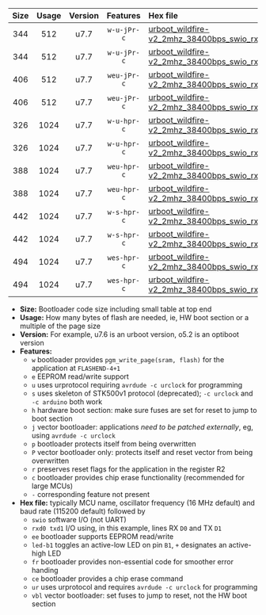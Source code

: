 |Size|Usage|Version|Features|Hex file|
|:-:|:-:|:-:|:-:|:--|
|344|512|u7.7|`w-u-jPr-c`|[urboot_wildfire-v2_2mhz_38400bps_swio_rxd0_txd1_led+b7_fr_ce_ur_vbl.hex](https://raw.githubusercontent.com/stefanrueger/urboot.hex/main/boards/wildfire-v2/fcpu_2mhz/38400_bps/urboot_wildfire-v2_2mhz_38400bps_swio_rxd0_txd1_led+b7_fr_ce_ur_vbl.hex)|
|344|512|u7.7|`w-u-jPr-c`|[urboot_wildfire-v2_2mhz_38400bps_swio_rxd2_txd3_led+b7_fr_ce_ur_vbl.hex](https://raw.githubusercontent.com/stefanrueger/urboot.hex/main/boards/wildfire-v2/fcpu_2mhz/38400_bps/urboot_wildfire-v2_2mhz_38400bps_swio_rxd2_txd3_led+b7_fr_ce_ur_vbl.hex)|
|406|512|u7.7|`weu-jPr-c`|[urboot_wildfire-v2_2mhz_38400bps_swio_rxd0_txd1_ee_led+b7_fr_ce_ur_vbl.hex](https://raw.githubusercontent.com/stefanrueger/urboot.hex/main/boards/wildfire-v2/fcpu_2mhz/38400_bps/urboot_wildfire-v2_2mhz_38400bps_swio_rxd0_txd1_ee_led+b7_fr_ce_ur_vbl.hex)|
|406|512|u7.7|`weu-jPr-c`|[urboot_wildfire-v2_2mhz_38400bps_swio_rxd2_txd3_ee_led+b7_fr_ce_ur_vbl.hex](https://raw.githubusercontent.com/stefanrueger/urboot.hex/main/boards/wildfire-v2/fcpu_2mhz/38400_bps/urboot_wildfire-v2_2mhz_38400bps_swio_rxd2_txd3_ee_led+b7_fr_ce_ur_vbl.hex)|
|326|1024|u7.7|`w-u-hpr-c`|[urboot_wildfire-v2_2mhz_38400bps_swio_rxd0_txd1_led+b7_fr_ce_ur.hex](https://raw.githubusercontent.com/stefanrueger/urboot.hex/main/boards/wildfire-v2/fcpu_2mhz/38400_bps/urboot_wildfire-v2_2mhz_38400bps_swio_rxd0_txd1_led+b7_fr_ce_ur.hex)|
|326|1024|u7.7|`w-u-hpr-c`|[urboot_wildfire-v2_2mhz_38400bps_swio_rxd2_txd3_led+b7_fr_ce_ur.hex](https://raw.githubusercontent.com/stefanrueger/urboot.hex/main/boards/wildfire-v2/fcpu_2mhz/38400_bps/urboot_wildfire-v2_2mhz_38400bps_swio_rxd2_txd3_led+b7_fr_ce_ur.hex)|
|388|1024|u7.7|`weu-hpr-c`|[urboot_wildfire-v2_2mhz_38400bps_swio_rxd0_txd1_ee_led+b7_fr_ce_ur.hex](https://raw.githubusercontent.com/stefanrueger/urboot.hex/main/boards/wildfire-v2/fcpu_2mhz/38400_bps/urboot_wildfire-v2_2mhz_38400bps_swio_rxd0_txd1_ee_led+b7_fr_ce_ur.hex)|
|388|1024|u7.7|`weu-hpr-c`|[urboot_wildfire-v2_2mhz_38400bps_swio_rxd2_txd3_ee_led+b7_fr_ce_ur.hex](https://raw.githubusercontent.com/stefanrueger/urboot.hex/main/boards/wildfire-v2/fcpu_2mhz/38400_bps/urboot_wildfire-v2_2mhz_38400bps_swio_rxd2_txd3_ee_led+b7_fr_ce_ur.hex)|
|442|1024|u7.7|`w-s-hpr-c`|[urboot_wildfire-v2_2mhz_38400bps_swio_rxd0_txd1_led+b7_fr_ce.hex](https://raw.githubusercontent.com/stefanrueger/urboot.hex/main/boards/wildfire-v2/fcpu_2mhz/38400_bps/urboot_wildfire-v2_2mhz_38400bps_swio_rxd0_txd1_led+b7_fr_ce.hex)|
|442|1024|u7.7|`w-s-hpr-c`|[urboot_wildfire-v2_2mhz_38400bps_swio_rxd2_txd3_led+b7_fr_ce.hex](https://raw.githubusercontent.com/stefanrueger/urboot.hex/main/boards/wildfire-v2/fcpu_2mhz/38400_bps/urboot_wildfire-v2_2mhz_38400bps_swio_rxd2_txd3_led+b7_fr_ce.hex)|
|494|1024|u7.7|`wes-hpr-c`|[urboot_wildfire-v2_2mhz_38400bps_swio_rxd0_txd1_ee_led+b7_fr_ce.hex](https://raw.githubusercontent.com/stefanrueger/urboot.hex/main/boards/wildfire-v2/fcpu_2mhz/38400_bps/urboot_wildfire-v2_2mhz_38400bps_swio_rxd0_txd1_ee_led+b7_fr_ce.hex)|
|494|1024|u7.7|`wes-hpr-c`|[urboot_wildfire-v2_2mhz_38400bps_swio_rxd2_txd3_ee_led+b7_fr_ce.hex](https://raw.githubusercontent.com/stefanrueger/urboot.hex/main/boards/wildfire-v2/fcpu_2mhz/38400_bps/urboot_wildfire-v2_2mhz_38400bps_swio_rxd2_txd3_ee_led+b7_fr_ce.hex)|

- **Size:** Bootloader code size including small table at top end
- **Usage:** How many bytes of flash are needed, ie, HW boot section or a multiple of the page size
- **Version:** For example, u7.6 is an urboot version, o5.2 is an optiboot version
- **Features:**
  + `w` bootloader provides `pgm_write_page(sram, flash)` for the application at `FLASHEND-4+1`
  + `e` EEPROM read/write support
  + `u` uses urprotocol requiring `avrdude -c urclock` for programming
  + `s` uses skeleton of STK500v1 protocol (deprecated); `-c urclock` and `-c arduino` both work
  + `h` hardware boot section: make sure fuses are set for reset to jump to boot section
  + `j` vector bootloader: applications *need to be patched externally*, eg, using `avrdude -c urclock`
  + `p` bootloader protects itself from being overwritten
  + `P` vector bootloader only: protects itself and reset vector from being overwritten
  + `r` preserves reset flags for the application in the register R2
  + `c` bootloader provides chip erase functionality (recommended for large MCUs)
  + `-` corresponding feature not present
- **Hex file:** typically MCU name, oscillator frequency (16 MHz default) and baud rate (115200 default) followed by
  + `swio` software I/O (not UART)
  + `rxd0 txd1` I/O using, in this example, lines RX `D0` and TX `D1`
  + `ee` bootloader supports EEPROM read/write
  + `led-b1` toggles an active-low LED on pin `B1`, `+` designates an active-high LED
  + `fr` bootloader provides non-essential code for smoother error handing
  + `ce` bootloader provides a chip erase command
  + `ur` uses urprotocol and requires `avrdude -c urclock` for programming
  + `vbl` vector bootloader: set fuses to jump to reset, not the HW boot section

